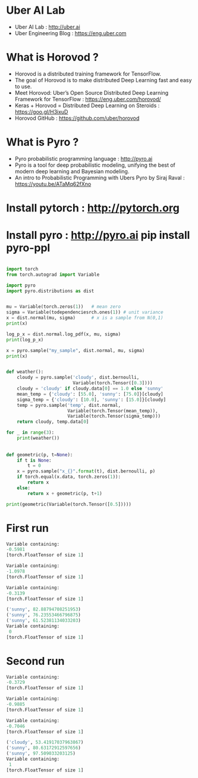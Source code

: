 # Uber AI Lab 
* Uber AI Lab : http://uber.ai 
* Uber Engineering Blog : https://eng.uber.com

# What is Horovod ? 
* Horovod is a distributed training framework for TensorFlow. 
* The goal of Horovod is to make distributed Deep Learning fast and easy to use.
* Meet Horovod: Uber’s Open Source Distributed Deep Learning Framework for TensorFlow : https://eng.uber.com/horovod/
* Keras + Horovod = Distributed Deep Learning on Steroids : https://goo.gl/H3ixuD
* Horovod GitHub : https://github.com/uber/horovod

# What is Pyro ? 
* Pyro probabilistic programming language : http://pyro.ai
* Pyro is a tool for deep probabilistic modeling, unifying the best of modern deep learning and Bayesian modeling. 
* An intro to Probabilistic Programming with Ubers Pyro by Siraj Raval : https://youtu.be/ATaMq62fXno

# 
# Install pytorch : http://pytorch.org
# Install pyro : http://pyro.ai  pip install pyro-ppl 

```python

import torch
from torch.autograd import Variable

import pyro
import pyro.distributions as dist


mu = Variable(torch.zeros(1))   # mean zero
sigma = Variable(todependenciesrch.ones(1)) # unit variance
x = dist.normal(mu, sigma)      # x is a sample from N(0,1)
print(x)

log_p_x = dist.normal.log_pdf(x, mu, sigma)
print(log_p_x)

x = pyro.sample("my_sample", dist.normal, mu, sigma)
print(x)


def weather():
    cloudy = pyro.sample('cloudy', dist.bernoulli,
                         Variable(torch.Tensor([0.3])))
    cloudy = 'cloudy' if cloudy.data[0] == 1.0 else 'sunny'
    mean_temp = {'cloudy': [55.0], 'sunny': [75.0]}[cloudy]
    sigma_temp = {'cloudy': [10.0], 'sunny': [15.0]}[cloudy]
    temp = pyro.sample('temp', dist.normal,
                       Variable(torch.Tensor(mean_temp)),
                       Variable(torch.Tensor(sigma_temp)))
    return cloudy, temp.data[0]

for _ in range(3):
    print(weather())
    
    
def geometric(p, t=None):
    if t is None:
        t = 0
    x = pyro.sample("x_{}".format(t), dist.bernoulli, p)
    if torch.equal(x.data, torch.zeros(1)):
        return x
    else:
        return x + geometric(p, t+1)

print(geometric(Variable(torch.Tensor([0.5]))))

```

# First run 

```python
Variable containing:
-0.5981
[torch.FloatTensor of size 1]

Variable containing:
-1.0978
[torch.FloatTensor of size 1]

Variable containing:
-0.3139
[torch.FloatTensor of size 1]

('sunny', 82.88794708251953)
('sunny', 76.23553466796875)
('sunny', 61.52381134033203)
Variable containing:
 0
[torch.FloatTensor of size 1]

```

# Second run 

```python 
Variable containing:
-0.3729
[torch.FloatTensor of size 1]

Variable containing:
-0.9885
[torch.FloatTensor of size 1]

Variable containing:
-0.7046
[torch.FloatTensor of size 1]

('cloudy', 53.41917037963867)
('sunny', 80.63172912597656)
('sunny', 97.509033203125)
Variable containing:
 1
[torch.FloatTensor of size 1]
```




